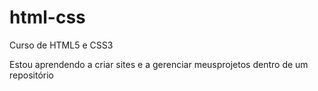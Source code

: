 # html-css
 Curso de HTML5 e CSS3

 Estou aprendendo a criar sites e a gerenciar meusprojetos dentro de um repositório
